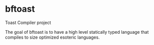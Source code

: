 # bftoast
Toast Compiler project

The goal of bftoast is to have a high level statically typed language that compiles to size optimized esoteric languages.
